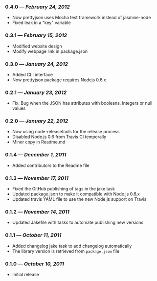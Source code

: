 ### 0.4.0 — *February 24, 2012*

  * Now prettyjson uses Mocha test framework instead of jasmine-node
  * Fixed leak in a "key" variable

### 0.3.1 — *February 15, 2012*

  * Modified website design
  * Modify webpage link in package.json

### 0.3.0 — *January 24, 2012*

  * Added CLI interface
  * Now prettyjson package requires Nodejs 0.6.x

### 0.2.1 — *January 23, 2012*

  * Fix: Bug when the JSON has attributes with booleans, integers or null values

### 0.2.0 — *January 22, 2012*

  * Now using node-releasetools for the release process
  * Disabled Node.js 0.6 from Travis CI temporally
  * Minor copy in Readme.md

### 0.1.4 — *December 1, 2011*

  * Added contributors to the Readme file

### 0.1.3 — *November 17, 2011*

  * Fixed the GitHub publishing of tags in the jake task
  * Updated package.json to make it compatible with Node.js 0.6.x
  * Updated travis YAML file to use the new Node.js support on Travis

### 0.1.2 — *November 14, 2011*

  * Updated Jakefile with tasks to automate publishing new versions

### 0.1.1 — *October 11, 2011*

  * Added changelog jake task to add changelog automatically
  * The library version is retrieved from `package.json` file

### 0.1.0 — *October 10, 2011*

  * Initial release
